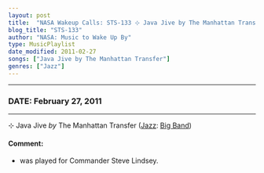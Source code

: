 ```yaml
---
layout: post
title:  "NASA Wakeup Calls: STS-133 ⊹ Java Jive by The Manhattan Transfer ✷ February 27, 2011"
blog_title: "STS-133"
author: "NASA: Music to Wake Up By"
type: MusicPlaylist
date_modified: 2011-02-27
songs: ["Java Jive by The Manhattan Transfer"]
genres: ["Jazz"]
---
```


----
### DATE: February 27, 2011
----
⊹ Java Jive *by* The Manhattan Transfer ([Jazz](https://www.discogs.com/genre/Jazz): [Big Band](https://www.discogs.com/style/Big%20Band)) <a target="blank_" href="https://www.discogs.com/The-Manhattan-Transfer-Java-Jive/release/9824424">
    <i class="fas fa-compact-disc"
       title="Discogs entry for this song"
       alt="Discogs entry for this song"
       style="font-size: 1.1em;"></i></a>
    

#### Comment:
* was played for Commander Steve Lindsey.



<br/>
<center>
	<a target="_blank"
	   href="https://twitter.com/intent/tweet?hashtags=Space,NASA,Playlist,NASAWakeupCalls,SpaceProgram&text=🚀 {{ page.author}}, '{{ page.songs.first }}' {{ page.title }}, {{ site.url }}{{ page.url }}&via=nasawakeupcalls"><i class="fab fa-twitter" title="Tweet this page" alt="Tweet this page" style="font-size: 1.3em;"></i></a>
	&nbsp; 	<i class="fas fa-user-astronaut" style="font-size: 1.5em;"></i> &nbsp;
    <a id="custom_amazon_link"
       type="amzn" search="#"
       category="popular music">
    <i class="fab fa-amazon" style="font-size: 1.3em;"></i></a>
</center>

<!-- Randomly resolve an individual entry from a song array -->
<script src="/assets/javascript/seedrandom.min.js"></script>
<script>
  var wake_me_up = ["Java Jive by The Manhattan Transfer"];
  var prng = new Math.seedrandom();
  function randomSong() {
    song = wake_me_up[Math.floor(Math.random() * wake_me_up.length)];
    var amazon_link = document.getElementById("custom_amazon_link");
    amazon_link.setAttribute("search", song);
  }
  window.onload = randomSong();
</script>
